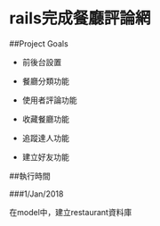 rails完成餐廳評論網
=================

##Project Goals

* 前後台設置

* 餐廳分類功能

* 使用者評論功能

* 收藏餐廳功能

* 追蹤達人功能

* 建立好友功能

##執行時間

###1/Jan/2018

在model中，建立restaurant資料庫
